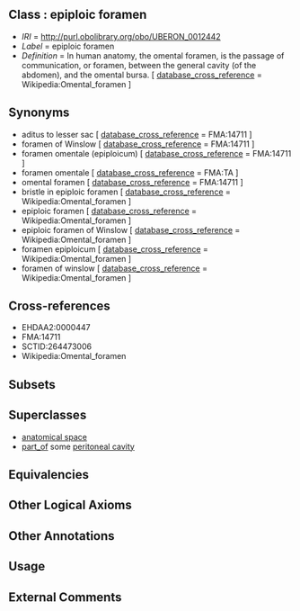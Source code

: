 
## Class : epiploic foramen

 * *IRI* = http://purl.obolibrary.org/obo/UBERON_0012442
 * *Label* = epiploic foramen
 * *Definition* = In human anatomy, the omental foramen, is the passage of communication, or foramen, between the general cavity (of the abdomen), and the omental bursa. [ [database_cross_reference](../../ef/oboInOwl#hasDbXref.md) = Wikipedia:Omental_foramen ]

## Synonyms

 * aditus to lesser sac [ [database_cross_reference](../../ef/oboInOwl#hasDbXref.md) = FMA:14711 ]
 * foramen of Winslow [ [database_cross_reference](../../ef/oboInOwl#hasDbXref.md) = FMA:14711 ]
 * foramen omentale (epiploicum) [ [database_cross_reference](../../ef/oboInOwl#hasDbXref.md) = FMA:14711 ]
 * foramen omentale [ [database_cross_reference](../../ef/oboInOwl#hasDbXref.md) = FMA:TA ]
 * omental foramen [ [database_cross_reference](../../ef/oboInOwl#hasDbXref.md) = FMA:14711 ]
 * bristle in epiploic foramen [ [database_cross_reference](../../ef/oboInOwl#hasDbXref.md) = Wikipedia:Omental_foramen ]
 * epiploic foramen [ [database_cross_reference](../../ef/oboInOwl#hasDbXref.md) = Wikipedia:Omental_foramen ]
 * epiploic foramen of Winslow [ [database_cross_reference](../../ef/oboInOwl#hasDbXref.md) = Wikipedia:Omental_foramen ]
 * foramen epiploicum [ [database_cross_reference](../../ef/oboInOwl#hasDbXref.md) = Wikipedia:Omental_foramen ]
 * foramen of winslow [ [database_cross_reference](../../ef/oboInOwl#hasDbXref.md) = Wikipedia:Omental_foramen ]

## Cross-references

 * EHDAA2:0000447
 * FMA:14711
 * SCTID:264473006
 * Wikipedia:Omental_foramen

## Subsets


## Superclasses

 * [anatomical space](../../UBERON/64/UBERON_0000464.md)
 * [part_of](../../BFO/50/BFO_0000050.md) some [peritoneal cavity](../../UBERON/79/UBERON_0001179.md)

## Equivalencies


## Other Logical Axioms


## Other Annotations


## Usage


## External Comments

